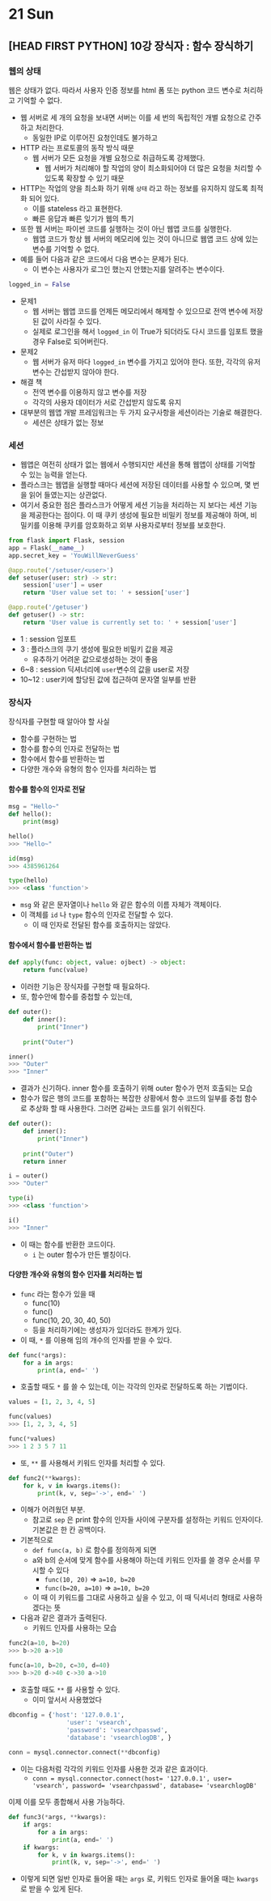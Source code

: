# 21 Sun

## \[HEAD FIRST PYTHON\] 10강 장식자 : 함수 장식하기 <a id="sql"></a>

### 웹의 상태

웹은 상태가 없다. 따라서 사용자 인증 정보를 html 폼 또는 python 코드 변수로 처리하고 기억할 수 없다.

* 웹 서버로 세 개의 요청을 보내면 서버는 이를 세 번의 독립적인 개별 요청으로 간주하고 처리한다.
  * 동일한 IP로 이루어진 요청인데도 불가하고
* HTTP 라는 프로토콜의 동작 방식 때문
  * 웹 서버가 모든 요청을 개별 요청으로 취급하도록 강제했다.
    * 웹 서버가 처리해야 할 작업의 양이 최소화되어야 더 많은 요청을 처리할 수 있도록 확장할 수 있기 때문
* HTTP는 작업의 양을 최소화 하기 위해 `상태` 라고 하는 정보를 유지하지 않도록 최적화 되어 있다.
  * 이를 stateless 라고 표현한다.
  * 빠른 응답과 빠른 잊기가 웹의 특기
* 또한 웹 서버는 파이썬 코드를 실행하는 것이 아닌 웹앱 코드를 실행한다.
  * 웹앱 코드가 항상 웹 서버의 메모리에 있는 것이 아니므로 웹앱 코드 상에 있는 변수를 기억할 수 없다.
* 예를 들어 다음과 같은 코드에서 다음 변수는 문제가 된다.
  * 이 변수는 사용자가 로그인 했는지 안했는지를 알려주는 변수이다.

```python
logged_in = False
```

* 문제1
  * 웹 서버는 웹앱 코드를 언제든 메모리에서 해제할 수 있으므로 전역 변수에 저장된 값이 사라질 수 있다.
  * 실제로 로그인을 해서 `logged_in` 이 True가 되더라도 다시 코드를 임포트 했을 경우 False로 되어버린다.
* 문제2
  * 웹 서버가 유저 마다 `logged_in` 변수를 가지고 있어야 한다. 또한, 각각의 유저 변수는 간섭받지 않아야 한다.
* 해결 책
  * 전역 변수를 이용하지 않고 변수를 저장
  * 각각의 사용자 데이터가 서로 간섭받지 않도록 유지
* 대부분의 웹앱 개발 프레임워크는 두 가지 요구사항을 세션이라는 기술로 해결한다.
  * 세션은 상태가 없는 정보

### 세션

* 웹앱은 여전히 상태가 없는 웹에서 수행되지만 세션을 통해 웹앱이 상태를 기억할 수 있는 능력을 얻는다.
* 플라스크는 웹앱을 실행할 때마다 세션에 저장된 데이터를 사용할 수 있으며, 몇 번을 읽어 들였는지는 상관없다.
* 여기서 중요한 점은 플라스크가 어떻게 세션 기능을 처리하는 지 보다는 세션 기능을 제공한다는 점이다. 이 때 쿠키 생성에 필요한 비밀키 정보를 제공해야 하며, 비밀키를 이용해 쿠키를 암호화하고 외부 사용자로부터 정보를 보호한다.

```python
from flask import Flask, session
app = Flask(__name__)
app.secret_key = 'YouWillNeverGuess'

@app.route('/setuser/<user>')
def setuser(user: str) -> str:
    session['user'] = user
    return 'User value set to: ' + session['user']

@app.route('/getuser')
def getuser() -> str:
    return 'User value is currently set to: ' + session['user']
```

* 1 : session 임포트
* 3 : 플라스크의 쿠기 생성에 필요한 비밀키 값을 제공
  * 유추하기 어려운 값으로생성하는 것이 좋음
* 6~8 : session 딕셔너리에 `user`변수의 값을 user로 저장
* 10~12 : user키에 할당된 값에 접근하여 문자열 일부를 반환

### 장식자

장식자를 구현할 때 알아야 할 사실

* 함수를 구현하는 법
* 함수를 함수의 인자로 전달하는 법
* 함수에서 함수를 반환하는 법
* 다양한 개수와 유형의 함수 인자를 처리하는 법

#### 함수를 함수의 인자로 전달

```python
msg = "Hello~"
def hello():
    print(msg)

hello()
>>> "Hello~"

id(msg)
>>> 4385961264

type(hello)
>>> <class 'function'>
```

* `msg`  와 같은 문자열이나 `hello` 와 같은 함수의 이름 자체가 객체이다.
* 이 객체를 `id` 나 `type` 함수의 인자로 전달할 수 있다.
  * 이 때 인자로 전달된 함수를 호출하지는 않았다.

#### 함수에서 함수를 반환하는 법

```python
def apply(func: object, value: ojbect) -> object:
    return func(value)
```

* 이러한 기능은 장식자를 구현할 때 필요하다.
* 또, 함수안에 함수를 중첩할 수 있는데,

```python
def outer():
    def inner():
        print("Inner")
    
    print("Outer")

inner()
>>> "Outer"
>>> "Inner"
```

* 결과가 신기하다. inner 함수를 호출하기 위해 outer 함수가 먼저 호출되는 모습
* 함수가 많은 행의 코드를 포함하는 복잡한 상황에서 함수 코드의 일부를 중첩 함수로 추상화 할 때 사용한다. 그러면 감싸는 코드를 읽기 쉬워진다.

```python
def outer():
    def inner():
        print("Inner")
    
    print("Outer")
    return inner

i = outer()
>>> "Outer"

type(i)
>>> <class 'function'>

i()
>>> "Inner"
```

* 이 때는 함수를 반환한 코드이다.
  * `i` 는 outer 함수가 만든 별칭이다.

#### 다양한 개수와 유형의 함수 인자를 처리하는 법

* `func` 라는 함수가 있을 때
  * func\(10\)
  * func\(\)
  * func\(10, 20, 30, 40, 50\)
  * 등을 처리하기에는 생성자가 있더라도 한계가 있다.
* 이 때, `*` 를 이용해 임의 개수의 인자를 받을 수 있다.

```python
def func(*args):
    for a in args:
        print(a, end=' ')
```

* 호출할 때도 `*` 를 쓸 수 있는데, 이는 각각의 인자로 전달하도록 하는 기법이다.

```python
values = [1, 2, 3, 4, 5]

func(values)
>>> [1, 2, 3, 4, 5]

func(*values)
>>> 1 2 3 5 7 11
```

* 또, `**` 를 사용해서 키워드 인자를 처리할 수 있다.

```python
def func2(**kwargs):
    for k, v in kwargs.items():
        print(k, v, sep='->', end=' ')
```

* 이해가 어려웠던 부분.
  * 참고로 `sep` 은 print 함수의 인자들 사이에 구분자를 설정하는 키워드 인자이다. 기본값은 한 칸 공백이다.
* 기본적으로
  * `def func(a, b)` 로 함수를 정의하게 되면
  * a와 b의 순서에 맞게 함수를 사용해야 하는데 키워드 인자를 쓸 경우 순서를 무시할 수 있다
    * `func(10, 20)` =&gt; `a=10, b=20`
    * `func(b=20, a=10)` =&gt; `a=10, b=20`
  * 이 때 이 키워드를 그대로 사용하고 싶을 수 있고, 이 때 딕셔너리 형태로 사용하겠다는 뜻
* 다음과 같은 결과가 출력된다.
  * 키워드 인자를 사용하는 모습

```python
func2(a=10, b=20)
>>> b->20 a->10

func(a=10, b=20, c=30, d=40)
>>> b->20 d->40 c->30 a->10
```

* 호출할 때도 `**` 를 사용할 수 있다.
  * 이미 앞서서 사용했었다

```python
dbconfig = {'host': '127.0.0.1',
                'user': 'vsearch',
                'password': 'vsearchpasswd',
                'database': 'vsearchlogDB', }
                
conn = mysql.connector.connect(**dbconfig)
```

* 이는 다음처럼 각각의 키워드 인자를 사용한 것과 같은 효과이다.
  * `conn = mysql.connector.connect(host= '127.0.0.1', user= 'vsearch', password= 'vsearchpasswd', database= 'vsearchlogDB'`

이제 이를 모두 종합해서 사용 가능하다.

```python
def func3(*args, **kwargs):
    if args:
        for a in args:
            print(a, end=' ')
    if kwargs:
        for k, v in kwargs.items():
            print(k, v, sep='->', end=' ')
```

* 이렇게 되면 일반 인자로 들어올 때는 `args` 로, 키워드 인자로 들어올 때는 `kwargs` 로 받을 수 있게 된다.





